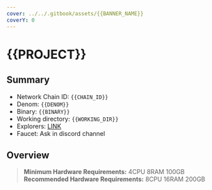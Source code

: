 ```yaml
---
cover: ../../.gitbook/assets/{{BANNER_NAME}}
coverY: 0
---
```


# {{PROJECT}}

## Summary

* Network Chain ID: `{{CHAIN_ID}}`
* Denom: `{{DENOM}}`
* Binary: `{{BINARY}}`
* Working directory: `{{WORKING_DIR}}`
* Explorers: [LINK]({{EXPLORER}})
* Faucet: Ask in discord channel

## Overview

> **Minimum Hardware Requirements:** 4CPU 8RAM 100GB \
> **Recommended Hardware Requirements:** 8CPU 16RAM 200GB
